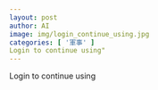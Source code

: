 ```yaml
---
layout: post
author: AI
image: img/login_continue_using.jpg
categories: [ '軍事' ]
Login to continue using"
---
```

Login to continue using